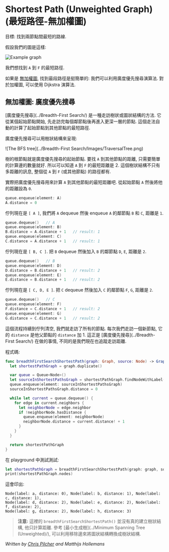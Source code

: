 # Shortest Path (Unweighted Graph) (最短路徑-無加權圖)

<!--
Goal: find the shortest route to go from one node to another in a graph.

Suppose we have to following graph:
-->

目標: 找到兩節點間最短的路線.

假設我們的圖是這樣:

![Example graph](Images/Graph.png)


<!--
We may want to find out what the shortest way is to get from node `A` to node `F`.

If the [graph is unweighed](../Graph/), then finding the shortest path is easy: we can use the breadth-first search algorithm. For a weighted graph, we can use Dijkstra's algorithm.
-->

我們想找到 `A` 到 `F` 的最短路徑.

如果是 [無加權圖](../Graph/), 找到最段路徑是挺簡單的: 我們可以利用廣度優先搜尋演算法. 對於加權圖, 可以使用 Dijkstra 演算法.

<!--
## Unweighted graph: breadth-first search

[Breadth-first search](../Breadth-First Search/) is a method for traversing a tree or graph data structure. It starts at a source node and explores the immediate neighbor nodes first, before moving to the next level neighbors. As a convenient side effect, it automatically computes the shortest path between a source node and each of the other nodes in the tree or graph.

The result of the breadth-first search can be represented with a tree:
-->

## 無加權圖: 廣度優先搜尋

[廣度優先搜尋](../Breadth-First Search/) 是一種走訪樹狀或圖狀結構的方法. 它從某個起始節點開始, 先走訪完每個鄰節點後再進入更深一層的節點. 這個走法自動的計算了起始節點到其他節點的最短路徑.

廣度優先搜尋可以用樹狀結構來呈現:

![The BFS tree](../Breadth-First Search/Images/TraversalTree.png)

<!--
The root of the tree is the node you started the breadth-first search from. To find the distance from node `A` to any other node, we simply count the number of edges in the tree. And so we find that the shortest path between `A` and `F` is 2. The tree not only tells you how long that path is, but also how to actually get from `A` to `F` (or any of the other nodes).

Let's put breadth-first search into practice and calculate the shortest path from `A` to all the other nodes. We start with the source node `A` and add it to a queue with a distance of `0`.
-->

樹的根節點就是廣度優先搜尋的起始節點. 要找 `A` 到其他節點的距離, 只需要簡單的計算邊的數量就好. 所以可以知道 `A` 到 `F` 的最短距離是 2. 這個樹狀結構不只有多距離的訊息, 整個從 `A` 到 `F` (或其他節點) 的路徑都有.

實際把廣度優先搜尋用來計算 `A` 到其他節點的最短距離吧. 從起始節點 `A` 然後將他的距離設為 `0`.

```swift
queue.enqueue(element: A)
A.distance = 0
```

<!--
The queue is now `[ A ]`. We dequeue `A` and enqueue its two immediate neighbor nodes `B` and `C` with a distance of `1`.
-->

佇列現在是 `[ A ]`, 我們將 `A` dequeue 然後 enqueue `A` 的鄰節點 `B` 和 `C`, 距離是 `1`.

```swift
queue.dequeue()   // A
queue.enqueue(element: B)
B.distance = A.distance + 1   // result: 1
queue.enqueue(element: C)
C.distance = A.distance + 1   // result: 1
```

<!--
The queue is now `[ B, C ]`. Dequeue `B` and enqueue `B`'s neighbor nodes `D` and `E` with a distance of `2`.
-->

佇列現在是 `[ B, C ]`. 把 `B` dequeue 然後加入 `B` 的鄰節點 `D`, `E`, 距離是 `2`.

```swift
queue.dequeue()   // B
queue.enqueue(element: D)
D.distance = B.distance + 1   // result: 2
queue.enqueue(element: E)
E.distance = B.distance + 1   // result: 2
```

<!--
The queue is now `[ C, D, E ]`. Dequeue `C` and enqueue `C`'s neighbor nodes `F` and `G`, also with a distance of `2`.
-->

佇列現在是 `[ C, D, E ]`. 把 `C` dequeue 然後加入 `C` 的鄰節點 `F`, `G`, 距離是 `2`.

```swift
queue.dequeue()   // C
queue.enqueue(element: F)
F.distance = C.distance + 1   // result: 2
queue.enqueue(element: G)
G.distance = C.distance + 1   // result: 2
```

<!--
This continues until the queue is empty and we've visited all the nodes. Each time we discover a new node, it gets the `distance` of its parent plus 1. As you can see, this is exactly what the [breadth-first search](../Breadth-First Search/) algorithm does, except that we now also keep track of the distance travelled.

Here's the code:
-->

這個流程持續到佇列清空, 我們就走訪了所有的節點. 每次我們走訪一個新節點, 它的 `distance` 是他父節點的 `distance` 加 1. 這正是 [廣度優先搜尋](../Breadth-First Search/) 在做的事情, 不同的是我們現在也追蹤走訪距離.

程式碼:

```swift
func breadthFirstSearchShortestPath(graph: Graph, source: Node) -> Graph {
  let shortestPathGraph = graph.duplicate()

  var queue = Queue<Node>()
  let sourceInShortestPathsGraph = shortestPathGraph.findNodeWithLabel(label: source.label)
  queue.enqueue(element: sourceInShortestPathsGraph)
  sourceInShortestPathsGraph.distance = 0

  while let current = queue.dequeue() {
    for edge in current.neighbors {
      let neighborNode = edge.neighbor
      if !neighborNode.hasDistance {
        queue.enqueue(element: neighborNode)
        neighborNode.distance = current.distance! + 1
      }
    }
  }

  return shortestPathGraph
}
```

<!--
Put this code in a playground and test it like so:
-->

在 playground 中測試測試:

```swift
let shortestPathGraph = breadthFirstSearchShortestPath(graph: graph, source: nodeA)
print(shortestPathGraph.nodes)
```

<!--
This will output:
-->

這會印出:

	Node(label: a, distance: 0), Node(label: b, distance: 1), Node(label: c, distance: 1),
	Node(label: d, distance: 2), Node(label: e, distance: 2), Node(label: f, distance: 2),
	Node(label: g, distance: 2), Node(label: h, distance: 3)

<!--
> **Note:** This version of `breadthFirstSearchShortestPath()` does not actually produce the tree, it only computes the distances. See [minimum spanning tree](../Minimum Spanning Tree (Unweighted)/) on how you can convert the graph into a tree by removing edges.
-->

> **注意:** 這裡的 `breadthFirstSearchShortestPath()` 並沒有真的建立樹狀結構, 他只計算距離. 參考 [最小生成樹](../Minimum Spanning Tree (Unweighted)/), 可以利用移除邊來將圖狀結構轉換成樹狀結構.


*Written by [Chris Pilcher](https://github.com/chris-pilcher) and Matthijs Hollemans*
